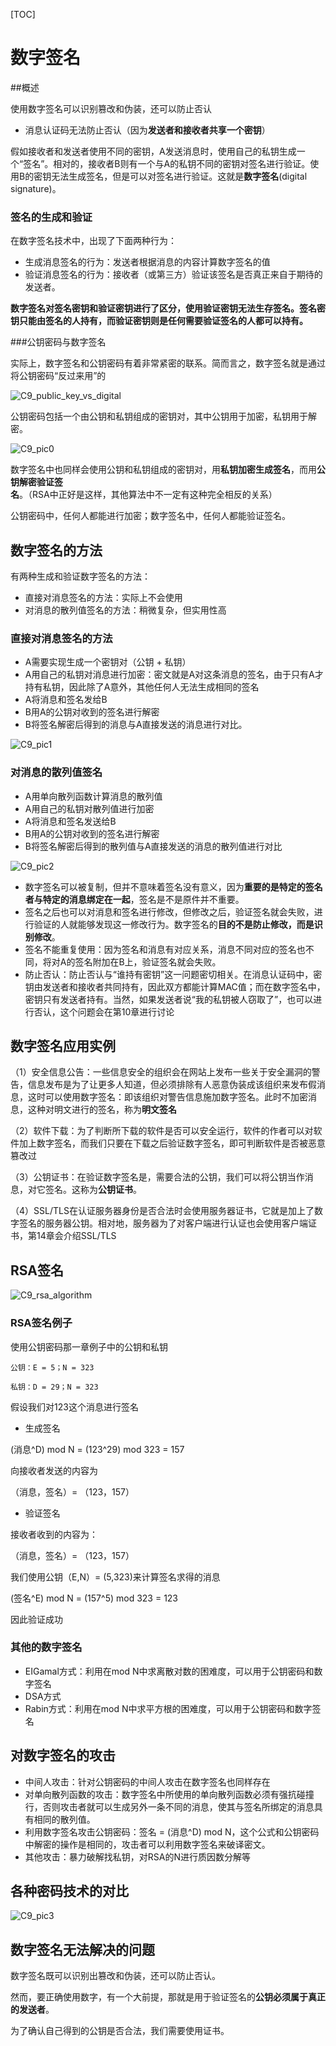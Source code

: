 [TOC]

# 数字签名

##概述

使用数字签名可以识别篡改和伪装，还可以防止否认

* 消息认证码无法防止否认（因为**发送者和接收者共享一个密钥**）

假如接收者和发送者使用不同的密钥，A发送消息时，使用自己的私钥生成一个“签名”。相对的，接收者B则有一个与A的私钥不同的密钥对签名进行验证。使用B的密钥无法生成签名，但是可以对签名进行验证。这就是**数字签名**(digital signature)。



### 签名的生成和验证

在数字签名技术中，出现了下面两种行为：

* 生成消息签名的行为：发送者根据消息的内容计算数字签名的值
* 验证消息签名的行为：接收者（或第三方）验证该签名是否真正来自于期待的发送者。

**数字签名对签名密钥和验证密钥进行了区分，使用验证密钥无法生存签名。签名密钥只能由签名的人持有，而验证密钥则是任何需要验证签名的人都可以持有。**

###公钥密码与数字签名

实际上，数字签名和公钥密码有着非常紧密的联系。简而言之，数字签名就是通过将公钥密码“反过来用”的

![C9_public_key_vs_digital](image/C9_public_key_vs_digital.png)

公钥密码包括一个由公钥和私钥组成的密钥对，其中公钥用于加密，私钥用于解密。

![C9_pic0](image/C9_pic0.png)

数字签名中也同样会使用公钥和私钥组成的密钥对，用**私钥加密生成签名**，而用**公钥解密验证签名**。（RSA中正好是这样，其他算法中不一定有这种完全相反的关系）

公钥密码中，任何人都能进行加密；数字签名中，任何人都能验证签名。



## 数字签名的方法

有两种生成和验证数字签名的方法：

* 直接对消息签名的方法：实际上不会使用
* 对消息的散列值签名的方法：稍微复杂，但实用性高



### 直接对消息签名的方法

* A需要实现生成一个密钥对（公钥 + 私钥）
* A用自己的私钥对消息进行加密：密文就是A对这条消息的签名，由于只有A才持有私钥，因此除了A意外，其他任何人无法生成相同的签名
* A将消息和签名发给B
* B用A的公钥对收到的签名进行解密
* B将签名解密后得到的消息与A直接发送的消息进行对比。

![C9_pic1](image/C9_pic1.png)



### 对消息的散列值签名

* A用单向散列函数计算消息的散列值
* A用自己的私钥对散列值进行加密
* A将消息和签名发送给B
* B用A的公钥对收到的签名进行解密
* B将签名解密后得到的散列值与A直接发送的消息的散列值进行对比

![C9_pic2](image/C9_pic2.png)



* 数字签名可以被复制，但并不意味着签名没有意义，因为**重要的是特定的签名者与特定的消息绑定在一起**，签名是不是原件并不重要。
* 签名之后也可以对消息和签名进行修改，但修改之后，验证签名就会失败，进行验证的人就能够发现这一修改行为。数字签名的**目的不是防止修改，而是识别修改**。
* 签名不能重复使用：因为签名和消息有对应关系，消息不同对应的签名也不同，将对A的签名附加在B上，验证签名就会失败。
* 防止否认：防止否认与“谁持有密钥”这一问题密切相关。在消息认证码中，密钥由发送者和接收者共同持有，因此双方都能计算MAC值；而在数字签名中，密钥只有发送者持有。当然，如果发送者说“我的私钥被人窃取了”，也可以进行否认，这个问题会在第10章进行讨论



## 数字签名应用实例

（1）安全信息公告：一些信息安全的组织会在网站上发布一些关于安全漏洞的警告，信息发布是为了让更多人知道，但必须排除有人恶意伪装成该组织来发布假消息，这时可以使用数字签名：即该组织对警告信息施加数字签名。此时不加密消息，这种对明文进行的签名，称为**明文签名**



（2）软件下载：为了判断所下载的软件是否可以安全运行，软件的作者可以对软件加上数字签名，而我们只要在下载之后验证数字签名，即可判断软件是否被恶意篡改过



（3）公钥证书：在验证数字签名是，需要合法的公钥，我们可以将公钥当作消息，对它签名。这称为**公钥证书**。



（4）SSL/TLS在认证服务器身份是否合法时会使用服务器证书，它就是加上了数字签名的服务器公钥。相对地，服务器为了对客户端进行认证也会使用客户端证书，第14章会介绍SSL/TLS



## RSA签名

![C9_rsa_algorithm](image/C9_rsa_algorithm.png)



### RSA签名例子

使用公钥密码那一章例子中的公钥和私钥

```
公钥：E = 5；N = 323

私钥：D = 29；N = 323
```

假设我们对123这个消息进行签名



* 生成签名

(消息^D) mod N = (123^29) mod 323 = 157

向接收者发送的内容为

（消息，签名）= （123，157）

* 验证签名

接收者收到的内容为：

（消息，签名）= （123，157）

我们使用公钥（E,N）= (5,323)来计算签名求得的消息

(签名^E) mod N = (157^5) mod 323 = 123

因此验证成功



### 其他的数字签名

* EIGamal方式：利用在mod N中求离散对数的困难度，可以用于公钥密码和数字签名
* DSA方式
* Rabin方式：利用在mod N中求平方根的困难度，可以用于公钥密码和数字签名



## 对数字签名的攻击

* 中间人攻击：针对公钥密码的中间人攻击在数字签名也同样存在
* 对单向散列函数的攻击：数字签名中所使用的单向散列函数必须有强抗碰撞行，否则攻击者就可以生成另外一条不同的消息，使其与签名所绑定的消息具有相同的散列值。
* 利用数字签名攻击公钥密码：签名 = (消息^D) mod N，这个公式和公钥密码中解密的操作是相同的，攻击者可以利用数字签名来破译密文。
* 其他攻击：暴力破解找私钥，对RSA的N进行质因数分解等



## 各种密码技术的对比

![C9_pic3](image/C9_pic3.png)



## 数字签名无法解决的问题

数字签名既可以识别出篡改和伪装，还可以防止否认。

然而，要正确使用数字，有一个大前提，那就是用于验证签名的**公钥必须属于真正的发送者**。

为了确认自己得到的公钥是否合法，我们需要使用证书。

